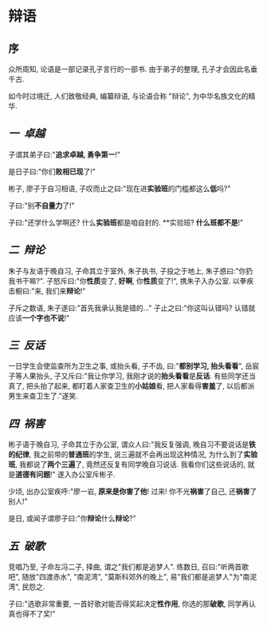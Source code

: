 # 辩语

## 序

众所周知, 论语是一部记录孔子言行的一部书. 由于弟子的整理, 孔子才会因此名垂千古.

如今时过境迁, 人们致敬经典, 编纂辩语, 与论语合称 "辩论", 为中华名族文化的精华.

## $一\ \ 卓越$ 

子谓其弟子曰:"**追求卓越, 勇争第一**!"

是日子曰:"你们**败相已现**了!"

彬子, 廖子于自习相语, 子叹而止之曰:"现在进**实验班**的门槛都这么**低**吗?"

子曰:"别**不自量力**了!"

子曰:"还学什么学啊还? 什么**实验班**都是咱自封的. **实验班? **什么班都不是**!"

## $二\ \ 辩论$

朱子与友语于晚自习, 子命其立于室外, 朱子执书, 子投之于地上, 朱子惑曰:"你扔我书干嘛?". 子怒斥曰:"你**性质**变了, **好啊**, 你**性质**变了!", 携朱子入办公室. 以拳疾击橱曰:"来, 我们来**辩论**!"

子斥之数语, 朱子遂曰:"首先我承认我是错的..." 子止之曰:"你这叫认错吗? 认错就应该**一个字也不说**!"

## $三\ \ 反话$

一日学生会使监查所为卫生之事, 或抬头看, 子不齿, 曰:"**都别学习, 抬头看看**", 岳宸子等人果抬头, 子又斥曰:"我让你学习, 我刚才说的**抬头看看**是**反话**. 有些同学还当真了, 把头抬了起来, 都盯着人家查卫生的**小姑娘**看, 把人家看得**害羞**了, 以后都派男生来查卫生了."遂笑.

## $四\ \ 祸害$

彬子语于晚自习, 子命其立于办公室, 谓众人曰:"我反复强调, 晚自习不要说话是**铁的纪律**, 我之前带的**普通班**的学生, 说三遍就不会再出现这种情况, 为什么到了**实验班**, 我都说了**两个三遍**了, 竟然还反复有同学晚自习说话. 我看你们这些说话的, 就是**道德有问题**!" 遂入办公室斥彬子.

少顷, 出办公室疾呼:"廖一岩, **原来是你害了他**! 过来! 你不光**祸害**了自己, 还**祸害**了别人!"

是日, 或闻子谓廖子曰:"你**辩论**什么**辩论**?"

## $五\ \ 破歌$

竞唱乃至, 子命左冯二子, 择曲, 谓之"我们都是追梦人". 练数日, 召曰:"听两首歌吧", 随放"四渡赤水", "南泥湾", "莫斯科郊外的晚上", 易"我们都是追梦人"为"南泥湾", 民怨之.

子曰:"选歌非常重要, 一首好歌对能否得奖起决定**性作用**, 你选的那**破歌**, 同学再认真也得不了奖!"

